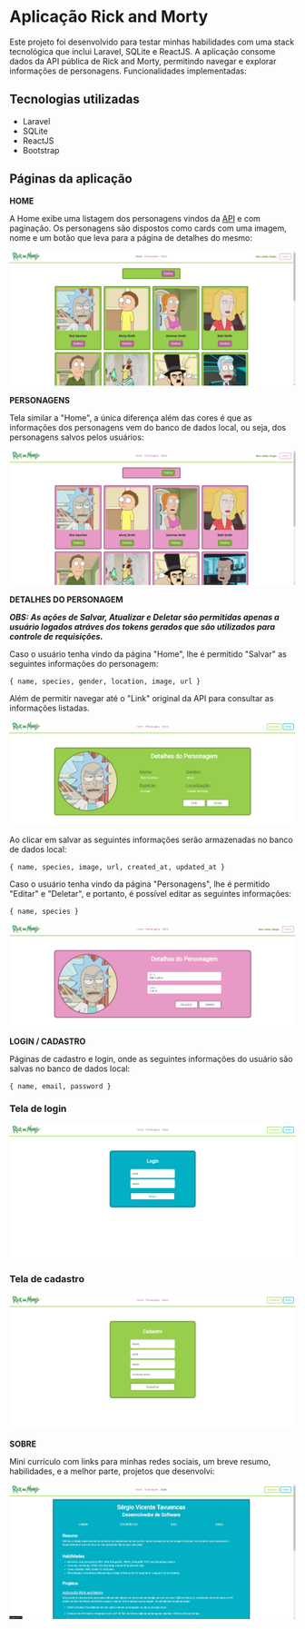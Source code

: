 # Aplicação Rick and Morty

Este projeto foi desenvolvido para testar minhas habilidades com uma stack tecnológica que inclui Laravel, SQLite e ReactJS. A aplicação consome dados da API pública de Rick and Morty, permitindo navegar e explorar informações de personagens. Funcionalidades implementadas:

## Tecnologias utilizadas

-   Laravel
-   SQLite
-   ReactJS
-   Bootstrap

## Páginas da aplicação

**HOME**

A Home exibe uma listagem dos personagens vindos da [API](https://rickandmortyapi.com/) e com paginação. Os personagens são dispostos como cards com uma imagem, nome e um botão que leva para a página de detalhes do mesmo:

![HOME](./blockframe-home.png)

**PERSONAGENS**

Tela similar a "Home", a única diferença além das cores é que as informações dos personagens vem do banco de dados local, ou seja, dos personagens salvos pelos usuários:

![PERSONAGENS](./blockframe-personagens.png)

**DETALHES DO PERSONAGEM**

***OBS: As ações de Salvar, Atualizar e Deletar são permitidas apenas a usuário logados atráves dos tokens gerados que são utilizados para controle de requisições.***

Caso o usuário tenha vindo da página "Home", lhe é permitido "Salvar" as seguintes informações do personagem:

    { name, species, gender, location, image, url }

Além de permitir navegar até o "Link" original da API para consultar as informações listadas.

![Detalhe do Personagem](./blockframe-detalhes-personagem.png)

Ao clicar em salvar as seguintes informações serão armazenadas no banco de dados local:

    { name, species, image, url, created_at, updated_at }

Caso o usuário tenha vindo da página "Personagens", lhe é permitido "Editar" e "Deletar", e portanto, é possível editar as seguintes informações:

    { name, species }

![Detalhe do Personagem](./blockframe-editar-personagem.png)

**LOGIN / CADASTRO**

Páginas de cadastro e login, onde as seguintes informações do usuário são salvas no banco de dados local:

    { name, email, password }

### Tela de login

![LOGIN](./blockframe-login.png)

### Tela de cadastro

![LOGIN](./blockframe-cadastro.png)

**SOBRE**

Mini currículo com links para minhas redes sociais, um breve resumo, habilidades, e a melhor parte, projetos que desenvolvi:

![SOBRE](./blockframe-sobre.png)
